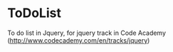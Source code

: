 ToDoList
========

To do list in Jquery, for jquery track in Code Academy (http://www.codecademy.com/en/tracks/jquery)